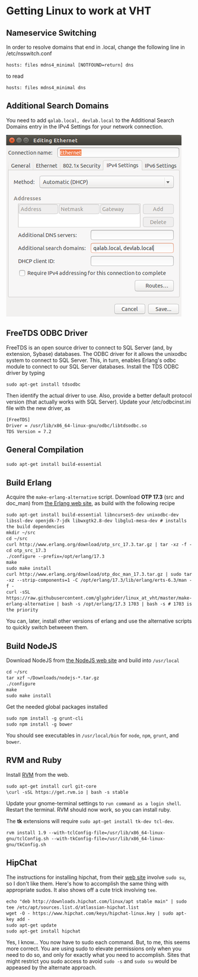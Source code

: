 # Getting Linux to work at VHT

## Nameservice Switching

In order to resolve domains that end in .local, change the following line in /etc/nsswitch.conf

```
hosts: files mdns4_minimal [NOTFOUND=return] dns
```

to read

```
hosts: files mdns4_minimal dns
```

## Additional Search Domains

You need to add `qalab.local, devlab.local` to the Additional Search Domains entry in the IPv4 Settings for your network connection.

![search_domains.png](images/search_domains.png)

## FreeTDS ODBC Driver

FreeTDS is an open source driver to connect to SQL Server (and, by extension, Sybase) databases. The ODBC driver for it allows the unixodbc system to connect to SQL Server. This, in turn, enables Erlang's odbc module to connect to our SQL Server databases. Install the TDS ODBC driver by typing

```
sudo apt-get install tdsodbc
```

Then identify the actual driver to use. Also, provide a better default protocol version (that actually works with SQL Server). Update your /etc/odbcinst.ini file with the new driver, as

```
[FreeTDS]
Driver = /usr/lib/x86_64-linux-gnu/odbc/libtdsodbc.so
TDS Version = 7.2
```

## General Compilation

`sudo apt-get install build-essential`

## Build Erlang

Acquire the `make-erlang-alternative` script.
Download **OTP 17.3** (src and doc_man) from [the Erlang web site](http://erlang.org), as build with the following recipe

```
sudo apt-get install build-essential libncurses5-dev unixodbc-dev libssl-dev openjdk-7-jdk libwxgtk2.8-dev libglu1-mesa-dev # installs the build dependencies
mkdir ~/src
cd ~/src
curl http://www.erlang.org/download/otp_src_17.3.tar.gz | tar -xz -f -
cd otp_src_17.3
./configure --prefix=/opt/erlang/17.3
make
sudo make install
curl http://www.erlang.org/download/otp_doc_man_17.3.tar.gz | sudo tar -xz --strip-components=1 -C /opt/erlang/17.3/lib/erlang/erts-6.3/man -f -
curl -sSL https://raw.githubusercontent.com/glyphrider/linux_at_vht/master/make-erlang-alternative | bash -s /opt/erlang/17.3 1703 | bash -s # 1703 is the priority
```

You can, later, install other versions of erlang and use the alternative scripts to quickly switch betweeen them.

## Build NodeJS

Download NodeJS from [the NodeJS web site](http://nodejs.org) and build into `/usr/local`

```
cd ~/src
tar xzf ~/Downloads/nodejs-*.tar.gz
./configure
make
sudo make install
```

Get the needed global packages installed

```
sudo npm install -g grunt-cli
sudo npm install -g bower
```

You should see executables in `/usr/local/bin` for `node`, `npm`, `grunt`, and `bower`.

## RVM and Ruby

Install [RVM](http://rvm.io) from the web.

```
sudo apt-get install curl git-core
\curl -sSL https://get.rvm.io | bash -s stable
```

Update your gnome-terminal settings to `run command as a login shell`. Restart the terminal. RVM should now work, so you can install ruby.

The **tk** extensions will require `sudo apt-get install tk-dev tcl-dev`.

```
rvm install 1.9 --with-tclConfig-file=/usr/lib/x86_64-linux-gnu/tclConfig.sh --with-tkConfig-file=/usr/lib/x86_64-linux-gnu/tkConfig.sh
```

## HipChat

The instructions for installing hipchat, from their [web site](http://hipchat.com) involve `sudo su`, so I don't like them. Here's how to accomplish the same thing with appropriate sudos. It also shows off a cute trick involving `tee`.

```
echo "deb http://downloads.hipchat.com/linux/apt stable main" | sudo tee /etc/apt/sources.list.d/atlassian-hipchat.list
wget -O - https://www.hipchat.com/keys/hipchat-linux.key | sudo apt-key add -
sudo apt-get update
sudo apt-get install hipchat
```

Yes, I know... You now have to sudo each command. But, to me, this seems more correct. You are using sudo to elevate permissions only when you need to do so, and only for exactly what you need to accomplish. Sites that might restrict you sudo access to avoid `sudo -s` and `sudo su` would be appeased by the alternate approach.
